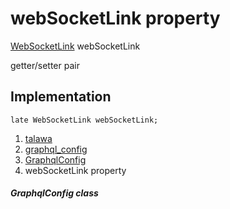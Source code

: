 
<div>

# webSocketLink property

</div>


[WebSocketLink](https://pub.dev/documentation/graphql/5.2.0-beta.9/graphql/WebSocketLink-class.html)
webSocketLink


getter/setter pair




## Implementation

``` language-dart
late WebSocketLink webSocketLink;
```







1.  [talawa](../../index.html)
2.  [graphql_config](../../services_graphql_config/)
3.  [GraphqlConfig](../../services_graphql_config/GraphqlConfig-class.html)
4.  webSocketLink property

##### GraphqlConfig class







